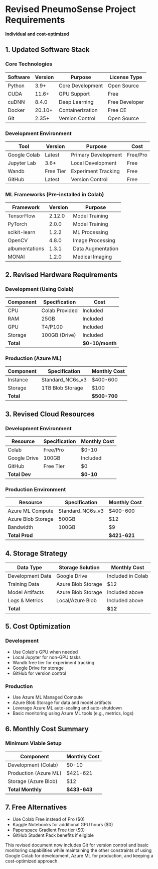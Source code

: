 # Revised PneumoSense Project Requirements

 **Individual and cost-optimized**

## 1. Updated Software Stack

### Core Technologies

| Software     | Version | Purpose            | License Type |
|--------------|---------|--------------------|--------------|
| Python       | 3.9+    | Core Development   | Open Source  |
| CUDA         | 11.6+   | GPU Support        | Free         |
| cuDNN        | 8.4.0   | Deep Learning      | Free Developer|
| Docker       | 20.10+  | Containerization   | Free CE      |
| Git          | 2.35+   | Version Control    | Open Source  |

### Development Environment

| Tool            | Version | Purpose              | Cost      |
|-----------------|---------|----------------------|-----------|
| Google Colab    | Latest  | Primary Development  | Free/Pro  |
| Jupyter Lab     | 3.6+    | Local Development    | Free      |
| Wandb           | Free Tier| Experiment Tracking  | Free      |
| GitHub          | Latest  | Version Control      | Free      |

### ML Frameworks (Pre-installed in Colab)

| Framework      | Version | Purpose            |
|----------------|---------|--------------------|
| TensorFlow     | 2.12.0  | Model Training     |
| PyTorch        | 2.0.0   | Model Training     |
| scikit-learn   | 1.2.2   | ML Processing      |
| OpenCV         | 4.8.0   | Image Processing   |
| albumentations | 1.3.1   | Data Augmentation  |
| MONAI          | 1.2.0   | Medical Imaging    |

## 2. Revised Hardware Requirements

### Development (Using Colab)

| Component | Specification | Cost      |
|-----------|---------------|-----------|
| CPU       | Colab Provided| Included  |
| RAM       | 25GB          | Included  |
| GPU       | T4/P100       | Included  |
| Storage   | 100GB (Drive) | Included  |
| **Total** |               | **$0-10/month**|

### Production (Azure ML)

| Component     | Specification        | Monthly Cost |
|---------------|----------------------|--------------|
| Instance      | Standard_NC6s_v3    | $400-600     |
| Storage       | 1TB Blob Storage     | $100         |
| **Total**     |                      | **$500-700** |

## 3. Revised Cloud Resources

### Development Environment

| Resource      | Specification | Monthly Cost |
|---------------|---------------|--------------|
| Colab         | Free/Pro      | $0-10        |
| Google Drive  | 100GB         | Included     |
| GitHub        | Free Tier     | $0           |
| **Total Dev** |               | **$0-10**    |

### Production Environment

| Resource          | Specification       | Monthly Cost |
|-------------------|---------------------|--------------|
| Azure ML Compute | Standard_NC6s_v3    | $400-600     |
| Azure Blob Storage| 500GB               | $12          |
| Bandwidth         | 100GB               | $9           |
| **Total Prod**    |                     | **$421-621** |

## 4. Storage Strategy

| Data Type        | Storage Solution  | Monthly Cost |
|------------------|-------------------|--------------|
| Development Data | Google Drive      | Included in Colab |
| Training Data    | Azure Blob Storage| $12          |
| Model Artifacts  | Azure Blob Storage| Included above |
| Logs & Metrics   | Local/Azure Blob  | Included above |
| **Total**        |                   | **$12**      |

## 5. Cost Optimization

### Development

-   Use Colab's GPU when needed
-   Local Jupyter for non-GPU tasks
-   Wandb free tier for experiment tracking
-   Google Drive for storage
-   GitHub for version control

### Production

-   Use Azure ML Managed Compute
-   Azure Blob Storage for data and model artifacts
-   Leverage Azure ML auto-scaling and auto-shutdown
-   Basic monitoring using Azure ML tools (e.g., metrics, logs)

## 6. Monthly Cost Summary

### Minimum Viable Setup

| Component              | Monthly Cost |
|------------------------|--------------|
| Development (Colab)    | $0-10        |
| Production (Azure ML)  | $421-621     |
| Storage (Azure Blob)   | $12          |
| **Total Monthly**      | **$433-643** |

## 7. Free Alternatives

-   Use Colab Free instead of Pro ($0)
-   Kaggle Notebooks for additional GPU hours ($0)
-   Paperspace Gradient Free tier ($0)
-   GitHub Student Pack benefits if eligible


This revised document now includes Git for version control and basic monitoring capabilities while maintaining the other constraints of using Google Colab for development, Azure ML for production, and keeping a cost-optimized approach.

